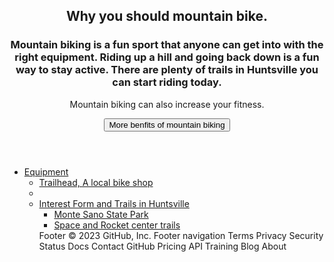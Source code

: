 <!DOCTYPE html>
<link rel="stylesheet" href="main.css">
<head>
<title> Mountain biking in Huntsville,Alabama </title>
</head>
<body>
    <header>
        <h2> Why you should mountain bike.</h2>
        <h3> Mountain biking is a fun sport that anyone can get into with the right equipment.
        Riding up a hill and going back down is a fun way to stay active. There are plenty of trails in Huntsville you can start riding today.
        </h3>
        <p id="java">Mountain biking can also increase your fitness.</p>
        <button type="button" onclick='document.getElementById("java").innerHTML = "It will improve your lifestyle and your healthiness"'>More benfits of mountain biking</button>
    </header></body>
<nav id="nav_list">
    <ul>
        <li><a href="pg1.html" target="_blank">Equipment</a>
            <ul>
                <li><a href="https://www.trailheadinc.net/" target="_blank">Trailhead, A local bike shop</a></li>
                <li><a href="" target="_blank"></a></li>
        <li><a href="pg2.html" target="_blank">Interest Form and Trails in Huntsville</a>
            <ul>
                <li><a href="https://www.alapark.com/trails/trails-alabama-state-parks" target="_blank">Monte Sano State Park</a></li>
                <li><a href="https://www.trailforks.com/region/space-and-rocket-center-trails-13810/trails/" target="_blank">Space and Rocket center trails</a></li></ul>
Footer
© 2023 GitHub, Inc.
Footer navigation
Terms
Privacy
Security
Status
Docs
Contact GitHub
Pricing
API
Training
Blog
About

